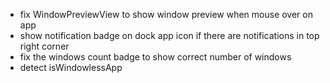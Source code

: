 - fix WindowPreviewView to show window preview when mouse over on app
- show notification badge on dock app icon if there are notifications in top right corner
- fix the windows count badge to show correct number of windows
- detect isWindowlessApp